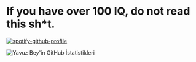 <h1>If you have over 100 IQ, do not read this sh*t.</h1>

[![spotify-github-profile](https://spotify-github-profile.kittinanx.com/api/view?uid=zzykeijuuo3t2kpl6grmgo6gy&cover_image=true&theme=default&show_offline=false&background_color=121212&interchange=false&bar_color=ff00ff&bar_color_cover=false)](https://spotify-github-profile.kittinanx.com/api/view?uid=zzykeijuuo3t2kpl6grmgo6gy&redirect=true)


![Yavuz Bey'in GitHub İstatistikleri](https://github-readme-stats.vercel.app/api?username=realyavuzbey&show_icons=true&hide_border=true&title_color=ff0000&text_color=ffffff&icon_color=ff0000&bg_color=000000)
